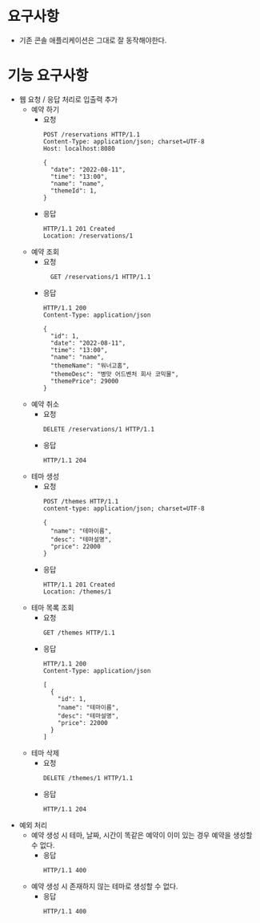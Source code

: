 # 요구사항
- 기존 콘솔 애플리케이션은 그대로 잘 동작해야한다.
# 기능 요구사항
- 웹 요청 / 응답 처리로 입출력 추가
  - 예약 하기
    - 요청
      ```http request
      POST /reservations HTTP/1.1
      Content-Type: application/json; charset=UTF-8
      Host: localhost:8080
        
      {
        "date": "2022-08-11",
        "time": "13:00",
        "name": "name",
        "themeId": 1,
      }
      ```
    - 응답
      ```http request
      HTTP/1.1 201 Created
      Location: /reservations/1
      ```
  - 예약 조회
    - 요청
      ```http request
        GET /reservations/1 HTTP/1.1
      ```
    - 응답
      ```
      HTTP/1.1 200
      Content-Type: application/json
      
      {
        "id": 1,
        "date": "2022-08-11",
        "time": "13:00",
        "name": "name",
        "themeName": "워너고홈",
        "themeDesc": "병맛 어드벤처 회사 코믹물",
        "themePrice": 29000
      }
      ```
  - 예약 취소
    - 요청
      ```
      DELETE /reservations/1 HTTP/1.1
      ```
    - 응답
      ```
      HTTP/1.1 204 
      ```
  - 테마 생성
    - 요청
      ```
      POST /themes HTTP/1.1
      content-type: application/json; charset=UTF-8

      {
        "name": "테마이름",
        "desc": "테마설명",
        "price": 22000
      }
      ```
    - 응답
      ```
      HTTP/1.1 201 Created
      Location: /themes/1
      ```
  - 테마 목록 조회
    - 요청
      ```
      GET /themes HTTP/1.1
      ```
    - 응답
      ```
      HTTP/1.1 200 
      Content-Type: application/json

      [
        {
          "id": 1,
          "name": "테마이름",
          "desc": "테마설명",
          "price": 22000
        }
      ]
      ```
  - 테마 삭제
    - 요청
      ```
      DELETE /themes/1 HTTP/1.1
      ```
    - 응답
      ```
      HTTP/1.1 204 
      ```
- 예외 처리
  - 예약 생성 시 테마, 날짜, 시간이 똑같은 예약이 이미 있는 경우 예약을 생성할 수 없다.
    - 응답
      ```
      HTTP/1.1 400
      ```
  - 예약 생성 시 존재하지 않는 테마로 생성할 수 없다.
    - 응답
      ```
      HTTP/1.1 400
      ```
